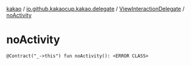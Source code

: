[kakao](../../index.md) / [io.github.kakaocup.kakao.delegate](../index.md) / [ViewInteractionDelegate](index.md) / [noActivity](./no-activity.md)

# noActivity

`@Contract("_->this") fun noActivity(): <ERROR CLASS>`